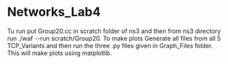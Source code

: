 # Networks_Lab4
Tu run put Group20.cc in scratch folder of ns3 and then from ns3 directory run ./waf --run scratch/Group20.
To make plots Generate all files from all 5 TCP_Variants and then run the three .py files given in Graph_Files folder. This will make plots using matplotlib.  
